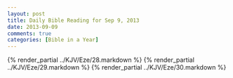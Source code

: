 ```yaml
---
layout: post
title: Daily Bible Reading for Sep 9, 2013
date: 2013-09-09
comments: true
categories: [Bible in a Year]
---
```

{% render_partial ../KJV/Eze/28.markdown %}
{% render_partial ../KJV/Eze/29.markdown %}
{% render_partial ../KJV/Eze/30.markdown %}
